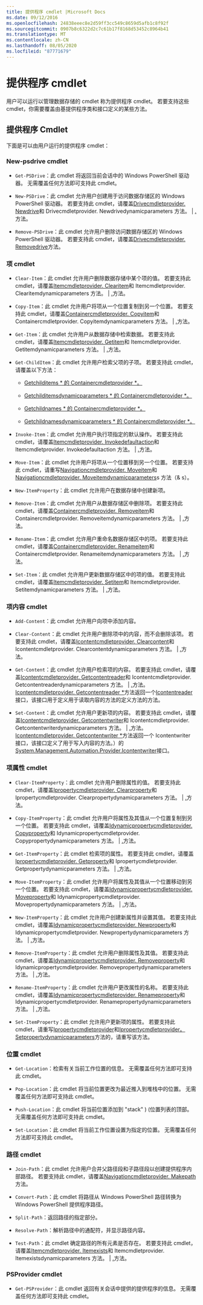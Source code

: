 ```yaml
---
title: 提供程序 cmdlet |Microsoft Docs
ms.date: 09/12/2016
ms.openlocfilehash: 24838eeec8e2d59ff3cc549c8659d5afb1c8f92f
ms.sourcegitcommit: 0907b8c6322d2c7c61b17f8168d53452c8964b41
ms.translationtype: MT
ms.contentlocale: zh-CN
ms.lasthandoff: 08/05/2020
ms.locfileid: "87771679"
---
```

# <a name="provider-cmdlets"></a>提供程序 cmdlet

用户可以运行以管理数据存储的 cmdlet 称为提供程序 cmdlet。 若要支持这些 cmdlet，你需要覆盖由基提供程序类和接口定义的某些方法。

## <a name="provider-cmdlets"></a>提供程序 Cmdlet

下面是可以由用户运行的提供程序 cmdlet：

### <a name="psdrive-cmdlets"></a>New-psdrive cmdlet

- `Get-PSDrive`：此 cmdlet 将返回当前会话中的 Windows PowerShell 驱动器。 无需覆盖任何方法即可支持此 cmdlet。

- `New-PSDrive`：此 cmdlet 允许用户创建用于访问数据存储区的 Windows PowerShell 驱动器。 若要支持此 cmdlet，请覆盖[Drivecmdletprovider. Newdrive](/dotnet/api/System.Management.Automation.Provider.DriveCmdletProvider.NewDrive)和 Drivecmdletprovider. Newdrivedynamicparameters 方法。 | [.](/dotnet/api/System.Management.Automation.Provider.DriveCmdletProvider.NewDriveDynamicParameters)方法。

- `Remove-PSDrive`：此 cmdlet 允许用户删除访问数据存储区的 Windows PowerShell 驱动器。 若要支持此 cmdlet，请覆盖[Drivecmdletprovider. Removedrive](/dotnet/api/System.Management.Automation.Provider.DriveCmdletProvider.RemoveDrive)方法。

### <a name="item-cmdlets"></a>项 cmdlet

- `Clear-Item`：此 cmdlet 允许用户删除数据存储中某个项的值。 若要支持此 cmdlet，请覆盖[Itemcmdletprovider. Clearitem](/dotnet/api/System.Management.Automation.Provider.ItemCmdletProvider.ClearItem)和 Itemcmdletprovider. Clearitemdynamicparameters 方法。 | [.](/dotnet/api/System.Management.Automation.Provider.ItemCmdletProvider.ClearItemDynamicParameters)方法。

- `Copy-Item`：此 cmdlet 允许用户将项从一个位置复制到另一个位置。 若要支持此 cmdlet，请覆盖[Containercmdletprovider. Copyitem](/dotnet/api/System.Management.Automation.Provider.ContainerCmdletProvider.CopyItem)和 Containercmdletprovider. Copyitemdynamicparameters 方法。 | [.](/dotnet/api/System.Management.Automation.Provider.ContainerCmdletProvider.CopyItemDynamicParameters)方法。

- `Get-Item`：此 cmdlet 允许用户从数据存储中检索数据。 若要支持此 cmdlet，请覆盖[Itemcmdletprovider. Getitem](/dotnet/api/System.Management.Automation.Provider.ItemCmdletProvider.GetItem)和 Itemcmdletprovider. Getitemdynamicparameters 方法。 | [.](/dotnet/api/System.Management.Automation.Provider.ItemCmdletProvider.GetItemDynamicParameters)方法。

- `Get-ChildItem`：此 cmdlet 允许用户检索父项的子项。 若要支持此 cmdlet，请覆盖以下方法：

  - [Getchilditems * 的 Containercmdletprovider *。](/dotnet/api/System.Management.Automation.Provider.ContainerCmdletProvider.GetChildItems)

  - [Getchilditemsdynamicparameters * 的 Containercmdletprovider *。](/dotnet/api/System.Management.Automation.Provider.ContainerCmdletProvider.GetChildItemsDynamicParameters)

  - [Getchildnames * 的 Containercmdletprovider *。](/dotnet/api/System.Management.Automation.Provider.ContainerCmdletProvider.GetChildNames)

  - [Getchildnamesdynamicparameters * 的 Containercmdletprovider *。](/dotnet/api/System.Management.Automation.Provider.ContainerCmdletProvider.GetChildNamesDynamicParameters)

- `Invoke-Item`：此 cmdlet 允许用户执行项指定的默认操作。 若要支持此 cmdlet，请覆盖[Itemcmdletprovider. Invokedefaultaction](/dotnet/api/System.Management.Automation.Provider.ItemCmdletProvider.InvokeDefaultAction)和 Itemcmdletprovider. Invokedefaultaction 方法。 | [.](/dotnet/api/System.Management.Automation.Provider.ItemCmdletProvider.InvokeDefaultAction)方法。

- `Move-Item`：此 cmdlet 允许用户将项从一个位置移到另一个位置。 若要支持此 cmdlet，请重写[Navigationcmdletprovider. Moveitem](/dotnet/api/System.Management.Automation.Provider.NavigationCmdletProvider.MoveItem)和[Navigationcmdletprovider. Moveitemdynamicparameters](/dotnet/api/System.Management.Automation.Provider.NavigationCmdletProvider.MoveItemDynamicParameters)s 方法（& s）。

- `New-ItemProperty`：此 cmdlet 允许用户在数据存储中创建新项。

- `Remove-Item`：此 cmdlet 允许用户从数据存储区中删除项。 若要支持此 cmdlet，请覆盖[Containercmdletprovider. Removeitem](/dotnet/api/System.Management.Automation.Provider.ContainerCmdletProvider.RemoveItem)和 Containercmdletprovider. Removeitemdynamicparameters 方法。 | [.](/dotnet/api/System.Management.Automation.Provider.ContainerCmdletProvider.RemoveItemDynamicParameters)方法。

- `Rename-Item`：此 cmdlet 允许用户重命名数据存储区中的项。 若要支持此 cmdlet，请覆盖[Containercmdletprovider. Renameitem](/dotnet/api/System.Management.Automation.Provider.ContainerCmdletProvider.RenameItem)和 Containercmdletprovider. Renameitemdynamicparameters 方法。 | [.](/dotnet/api/System.Management.Automation.Provider.ContainerCmdletProvider.RenameItemDynamicParameters)方法。

- `Set-Item`：此 cmdlet 允许用户更新数据存储区中的项的值。 若要支持此 cmdlet，请覆盖[Itemcmdletprovider. Setitem](/dotnet/api/System.Management.Automation.Provider.ItemCmdletProvider.SetItem)和 Itemcmdletprovider. Setitemdynamicparameters 方法。 | [.](/dotnet/api/System.Management.Automation.Provider.ItemCmdletProvider.SetItemDynamicParameters)方法。

### <a name="item-content-cmdlets"></a>项内容 cmdlet

- `Add-Content`：此 cmdlet 允许用户向项中添加内容。

- `Clear-Content`：此 cmdlet 允许用户删除项中的内容，而不会删除该项。 若要支持此 cmdlet，请覆盖[Icontentcmdletprovider. Clearcontent](/dotnet/api/System.Management.Automation.Provider.IContentCmdletProvider.ClearContent)和 Icontentcmdletprovider. Clearcontentdynamicparameters 方法。 | [.](/dotnet/api/System.Management.Automation.Provider.IContentCmdletProvider.ClearContentDynamicParameters)方法。

- `Get-Content`：此 cmdlet 允许用户检索项的内容。 若要支持此 cmdlet，请覆盖[Icontentcmdletprovider. Getcontentreader](/dotnet/api/System.Management.Automation.Provider.IContentCmdletProvider.GetContentReader)和 Icontentcmdletprovider. Getcontentreaderdynamicparameters 方法。 | [.](/dotnet/api/System.Management.Automation.Provider.IContentCmdletProvider.GetContentReaderDynamicParameters)方法。 [Icontentcmdletprovider. Getcontentreader *](/dotnet/api/System.Management.Automation.Provider.IContentCmdletProvider.GetContentReader)方法返回一个[Icontentreader](/dotnet/api/System.Management.Automation.Provider.IContentReader)接口，该接口用于定义用于读取内容的方法的定义方法的方法。

- `Set-Content`：此 cmdlet 允许用户更新项的内容。 若要支持此 cmdlet，请覆盖[Icontentcmdletprovider. Getcontentwriter](/dotnet/api/System.Management.Automation.Provider.IContentCmdletProvider.GetContentWriter)和 Icontentcmdletprovider. Getcontentwriterdynamicparameters 方法。 | [.](/dotnet/api/System.Management.Automation.Provider.IContentCmdletProvider.GetContentWriterDynamicParameters)方法。 [Icontentcmdletprovider. Getcontentwriter *](/dotnet/api/System.Management.Automation.Provider.IContentCmdletProvider.GetContentWriter)方法返回一个 Icontentwriter 接口，该接口定义了用于写入内容的方法。）的[System.Management.Automation.Provider.Icontentwriter](/dotnet/api/System.Management.Automation.Provider.IContentWriter)接口。

### <a name="item-property-cmdlets"></a>项属性 cmdlet

- `Clear-ItemProperty`：此 cmdlet 允许用户删除属性的值。 若要支持此 cmdlet，请覆盖[Ipropertycmdletprovider. Clearproperty](/dotnet/api/System.Management.Automation.Provider.IPropertyCmdletProvider.ClearProperty)和 Ipropertycmdletprovider. Clearpropertydynamicparameters 方法。 | [.](/dotnet/api/System.Management.Automation.Provider.IPropertyCmdletProvider.ClearPropertyDynamicParameters)方法。

- `Copy-ItemProperty`：此 cmdlet 允许用户将属性及其值从一个位置复制到另一个位置。 若要支持此 cmdlet，请覆盖[Idynamicpropertycmdletprovider. Copyproperty](/dotnet/api/System.Management.Automation.Provider.IDynamicPropertyCmdletProvider.CopyProperty)和 Idynamicpropertycmdletprovider. Copypropertydynamicparameters 方法。 | [.](/dotnet/api/System.Management.Automation.Provider.IDynamicPropertyCmdletProvider.CopyPropertyDynamicParameters)方法。

- `Get-ItemProperty`：此 cmdlet 检索项的属性。 若要支持此 cmdlet，请覆盖[Ipropertycmdletprovider. Getproperty](/dotnet/api/System.Management.Automation.Provider.IPropertyCmdletProvider.GetProperty)和 Ipropertycmdletprovider. Getpropertydynamicparameters 方法。 | [.](/dotnet/api/System.Management.Automation.Provider.IPropertyCmdletProvider.GetPropertyDynamicParameters)方法。

- `Move-ItemProperty`：此 cmdlet 允许用户将属性及其值从一个位置移动到另一个位置。 若要支持此 cmdlet，请覆盖[Idynamicpropertycmdletprovider. Moveproperty](/dotnet/api/System.Management.Automation.Provider.IDynamicPropertyCmdletProvider.MoveProperty)和 Idynamicpropertycmdletprovider. Movepropertydynamicparameters 方法。 | [.](/dotnet/api/System.Management.Automation.Provider.IDynamicPropertyCmdletProvider.MovePropertyDynamicParameters)方法。

- `New-ItemProperty`：此 cmdlet 允许用户创建新属性并设置其值。 若要支持此 cmdlet，请覆盖[Idynamicpropertycmdletprovider. Newproperty](/dotnet/api/System.Management.Automation.Provider.IDynamicPropertyCmdletProvider.NewProperty)和 Idynamicpropertycmdletprovider. Newpropertydynamicparameters 方法。 | [.](/dotnet/api/System.Management.Automation.Provider.IDynamicPropertyCmdletProvider.NewPropertyDynamicParameters)方法。

- `Remove-ItemProperty`：此 cmdlet 允许用户删除属性及其值。 若要支持此 cmdlet，请覆盖[Idynamicpropertycmdletprovider. Removeproperty](/dotnet/api/System.Management.Automation.Provider.IDynamicPropertyCmdletProvider.RemoveProperty)和 Idynamicpropertycmdletprovider. Removepropertydynamicparameters 方法。 | [.](/dotnet/api/System.Management.Automation.Provider.IDynamicPropertyCmdletProvider.RemovePropertyDynamicParameters)方法。

- `Rename-ItemProperty`：此 cmdlet 允许用户更改属性的名称。 若要支持此 cmdlet，请覆盖[Idynamicpropertycmdletprovider. Renameproperty](/dotnet/api/System.Management.Automation.Provider.IDynamicPropertyCmdletProvider.RenameProperty)和 Idynamicpropertycmdletprovider. Renamepropertydynamicparameters 方法。 | [.](/dotnet/api/System.Management.Automation.Provider.IDynamicPropertyCmdletProvider.RenamePropertyDynamicParameters)方法。

- `Set-ItemProperty`：此 cmdlet 允许用户更新项的属性。 若要支持此 cmdlet，请重写[Ipropertycmdletprovider](/dotnet/api/System.Management.Automation.Provider.IPropertyCmdletProvider.SetProperty)和[Ipropertycmdletprovider。 Setpropertydynamicparameters](/dotnet/api/System.Management.Automation.Provider.IPropertyCmdletProvider.SetPropertyDynamicParameters)方法的，请重写该方法。

### <a name="location-cmdlets"></a>位置 cmdlet

- `Get-Location`：检索有关当前工作位置的信息。 无需覆盖任何方法即可支持此 cmdlet。

- `Pop-Location`：此 cmdlet 将当前位置更改为最近推入到堆栈中的位置。 无需覆盖任何方法即可支持此 cmdlet。

- `Push-Location`：此 cmdlet 将当前位置添加到 "stack" )  (位置列表的顶部。 无需覆盖任何方法即可支持此 cmdlet。

- `Set-Location`：此 cmdlet 将当前工作位置设置为指定的位置。 无需覆盖任何方法即可支持此 cmdlet。

### <a name="path-cmdlets"></a>路径 cmdlet

- `Join-Path`：此 cmdlet 允许用户合并父路径段和子路径段以创建提供程序内部路径。 若要支持此 cmdlet，请覆盖[Navigationcmdletprovider. Makepath](/dotnet/api/System.Management.Automation.Provider.NavigationCmdletProvider.MakePath)方法。

- `Convert-Path`：此 cmdlet 将路径从 Windows PowerShell 路径转换为 Windows PowerShell 提供程序路径。

- `Split-Path`：返回路径的指定部分。

- `Resolve-Path`：解析路径中的通配符，并显示路径内容。

- `Test-Path`：此 cmdlet 确定路径的所有元素是否存在。 若要支持此 cmdlet，请覆盖[Itemcmdletprovider. Itemexists](/dotnet/api/System.Management.Automation.Provider.ItemCmdletProvider.ItemExists)和 Itemcmdletprovider. Itemexistsdynamicparameters 方法。 | [.](/dotnet/api/System.Management.Automation.Provider.ItemCmdletProvider.ItemExistsDynamicParameters)方法。

### <a name="psprovider-cmdlets"></a>PSProvider cmdlet

- `Get-PSProvider`：此 cmdlet 返回有关会话中提供的提供程序的信息。 无需覆盖任何方法即可支持此 cmdlet。
